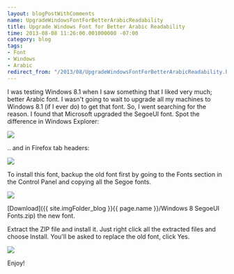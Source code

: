 ```yaml
---
layout: blogPostWithComments
name: UpgradeWindowsFontForBetterArabicReadability
title: Upgrade Windows Font for Better Arabic Readability
time: 2013-08-08 11:26:00.001000000 -07:00
category: blog
tags:
- Font
- Windows
- Arabic
redirect_from: "/2013/08/UpgradeWindowsFontForBetterArabicReadability.html"
---
```

I was testing Windows 8.1 when I saw something that I liked very much; better Arabic font. I wasn't going to wait to upgrade all my machines to Windows 8.1 (if I ever do) to get that font. So, I went searching for the reason. I found that Microsoft upgraded the SegoeUI font. Spot the difference in Windows Explorer:

<a href="{{ site.imgFolder_blog }}{{ page.name }}/ArabicFont-FilesInWinExplorer-BeforeAndAfter-big.png">
    <img class="imageInCenter" src="{{ site.imgFolder_blog }}{{ page.name }}/ArabicFont-FilesInWinExplorer-BeforeAndAfter.png">
</a>

.. and in Firefox tab headers:

<a href="{{ site.imgFolder_blog }}{{ page.name }}/ArabicFont-HeaderInFirefox-BeforeAndAfer.png">
    <img class="imageInCenter" src="{{ site.imgFolder_blog }}{{ page.name }}/ArabicFont-HeaderInFirefox-BeforeAndAfer.png">
</a>

To install this font, backup the old font first by going to the Fonts section in the Control Panel and copying all the Segoe fonts.

<a href="{{ site.imgFolder_blog }}{{ page.name }}/BackupSegoeFont-big.png">
    <img class="imageInCenter" src="{{ site.imgFolder_blog }}{{ page.name }}/BackupSegoeFont.png">
</a>

[Download]({{ site.imgFolder_blog }}{{ page.name }}/Windows 8 SegoeUI Fonts.zip) the new font.

Extract the ZIP file and install it. Just right click all the extracted files and choose Install.
You'll be asked to replace the old font, click Yes.

<a href="{{ site.imgFolder_blog }}{{ page.name }}/ArabicFont-ReplaceFont.png"><img class="imageInCenter" src="{{ site.imgFolder_blog }}{{ page.name }}/ArabicFont-ReplaceFont.png"></a>

Enjoy!